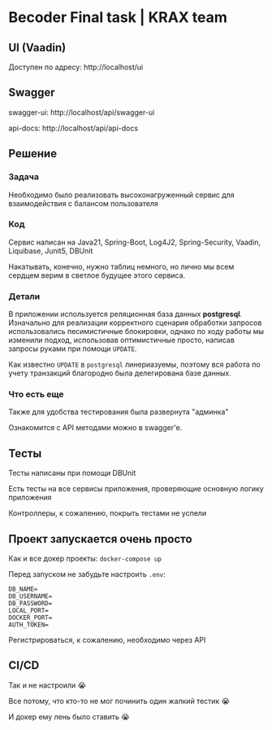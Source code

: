 # Becoder Final task | KRAX team

## UI (Vaadin)

Доступен по адресу: http://localhost/ui

## Swagger

swagger-ui:  http://localhost/api/swagger-ui

api-docs: http://localhost/api/api-docs

## Решение

### Задача

Необходимо было реализовать высоконагруженный сервис для взаимодействия с балансом пользователя

### Код

Сервис написан на Java21, Spring-Boot, Log4J2, Spring-Security, Vaadin,
Liquibase, Junit5, DBUnit

Накатывать, конечно, нужно таблиц немного, но лично мы всем сердцем верим в светлое будущее этого сервиса.

### Детали

В приложении используется реляционная база данных **postgresql**.
Изначально для реализации корректного сценария обработки запросов использовались
песимистичные блокировки, однако по ходу работы мы изменили подход, использовав
оптимистичные просто, написав запросы руками при помощи `UPDATE`.

Как известно `UPDATE` в `postgresql` линериазуемы,
поэтому вся работа по учету транзакций благородно была делегирована базе данных.

### Что есть еще

Также для удобства тестирования была развернута "админка"

Ознакомится с API методами можно в swagger'е.

## Тесты

Тесты написаны при помощи DBUnit

Есть тесты на все сервисы приложения, проверяющие основную логику приложения

Контроллеры, к сожалению, покрыть тестами не успели

## Проект запускается очень просто

Как и все докер проекты:
`docker-compose up`

Перед запуском не забудьте настроить `.env`:

```
DB_NAME=
DB_USERNAME=
DB_PASSWORD=
LOCAL_PORT=
DOCKER_PORT=
AUTH_TOKEN=
```

Регистрироваться, к сожалению, необходимо через API

## CI/CD

Так и не настроили 😭

Все потому, что кто-то не мог починить один жалкий тестик 😭

И докер ему лень было ставить 😭
